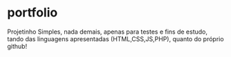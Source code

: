 # portfolio
Projetinho Simples, nada demais, apenas para testes e fins de estudo, tando das linguagens apresentadas (HTML,CSS,JS,PHP), quanto do próprio github!
